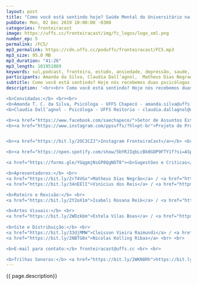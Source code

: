 ```yaml
---
layout: post
title: "Como você está sentindo hoje? Saúde Mental do Universitário na UFFS"
pubDate: Mon, 02 Dec 2019 10:00:00 -0300
categories: fronteiracast
image: https://uffs.cc/fronteiracast/img/fc_logos/logo_xml.png
number_ep: 5
permalink: /FC5/ 
mp3_permalink: https://cdn.uffs.cc/poduffs/fronteiracast/FC5.mp3
mp3_size: 95.0 MB
mp3_duration: "41:26"
mp3_length: 101951889 
keywords: sul,podcast, fronteira, estudo, ansiedade, depressão, saude, mental, assistencia, estudantil, sae, bem, estar
participants: Amanda da Silva, Claudia Dall’agnol,  Matheus Dias Negrao e Vinicius dos Reis
subtitle: Como você está sentindo? Hoje nós recebemos duas pscicólogas da UFFS para conversar sobre a saúde mental do universitario atualmente.
description: '<br><br> Como você está sentindo? Hoje nós recebemos duas pscicólogas da UFFS para conversar sobre a saúde mental do universitario atualmente. Nós discutimos temas que afetam a saúde mental dos universitários, como o transtorno e ansiedade e a Depressão. Atualmente os dados destes casos em estudantes do ensino superior são preocupantes, para isso as convidadas explicam as principais causas e como conseguir ajuda se você estiver com algum problema. <br><br>

<b>Convidadas:</b> <br><br>
<b>Amanda T. C. da Silva, Psicóloga - UFFS Chapecó - amanda.silva@uffs.edu.br</b><br>
<b>Claudia Dall’agnol - Psicóloga - UFFS Reitoria - claudia.dallagnol@uffs.edu.br</b><br><br>

<b><a href="https://www.facebook.com/saechapeco/">Setor de Assuntos Estudantis</a></b><br>
<b><a href="https://www.instagram.com/ppsuffs/?hl=pt-br">Projeto de Promoção à Saúde do Estudante Universitário</a></b><br><br>


<b><a href="https://bit.ly/2OC3CZJ">Instagram FronteiraCast</a></b> <br> <br>

<b><a href="https://open.spotify.com/show/5bYRJIqbLcBk0GOP9FTY1f?si=ASpU8jFZS2i-Q50eViHDcQ"> DNA UFFS </a></b><br><br>

<a href="https://forms.gle/YGqgmjNsGP8QgNDT8"><b>Sugestões e Criticas</b></a> <br> <br>

<b>Apresentadores:</b> <br>
<a href="https://bit.ly/2r74VGx">Matheus Dias Negrão</a> / <a href="https://bit.ly/2rEOrG8">Instagram</a> <br>
<a href="https://bit.ly/34nEElI">Vinicius dos Reis</a> / <a href="https://bit.ly/2R5BEHi">Instagram</a> <br> <br>

<b>Roteiro e Revisão:</b> <br>
<a href="https://bit.ly/2Y2oX1m">Isabeli Rosana Reik</a> / <a href="https://bit.ly/35QCxHX">Instagram</a> <br> <br> 

<b>Artes Visuais:</b> <br>
<a href="https://bit.ly/2WDzkbm">Estela Vilas Boas</a> / <a href="https://bit.ly/2NK7aaK">Instagram</a> <br> <br> 
 
<b>Site e Distribuição:</b> <br>
<a href="https://bit.ly/33djMMW">Cleisson Vieira Raimundi</a> / <a href="https://bit.ly/37U5J2s">Instagram</a> <br> 
<a href="https://bit.ly/2NBTG0x">Nicolas Kolling Ribas</a> <br> <br>

<b>E-mail para contato:</b> fronteiracast@uffs.cc <br> <br>

<b>Trilhas Sonoras:</b> <a href="https://bit.ly/2WKN8Rh">https://bit.ly/2WKN8Rh</a> e <a href="https://bit.ly/36BUyer">https://bit.ly/36BUyer</a> '
---
```


{{ page.description}}
